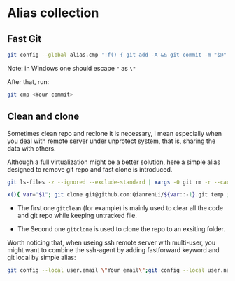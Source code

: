 # Alias collection
## Fast Git
```bash
git config --global alias.cmp '!f() { git add -A && git commit -m "$@" && git push; }; f'
```
Note: in Windows one should escape `"` as `\"`

After that, run:
```bash
git cmp <Your commit>
```

## Clean and clone
Sometimes clean repo and reclone it is necessary, i mean especially when you deal with remote server under unprotect system, that is, sharing the data with others.

Although a full virtualization might be a better solution, here a simple alias designed to remove git repo and fast clone is introduced.

``` bash
git ls-files -z --ignored --exclude-standard | xargs -0 git rm -r --cached .; git clean -f;rm -rf .git

x(){ var="$1"; git clone git@github.com:QianrenLi/${var::-1}.git temp ; mv temp/.git "$1".git; rm -rf temp; cd "$1"; git reset --hard; }; x
```
- The first one `gitclean` (for example) is mainly used to clear all the code and git repo while keeping untracked file.

- The Second one `gitclone` is used to clone the repo to an exsiting folder.

Worth noticing that, when useing ssh remote server with multi-user, you might want to combine the ssh-agent by adding fastforward keyword and git local by simple alias:
``` bash
git config --local user.email \"Your email\";git config --local user.name \"Your Name\"
```